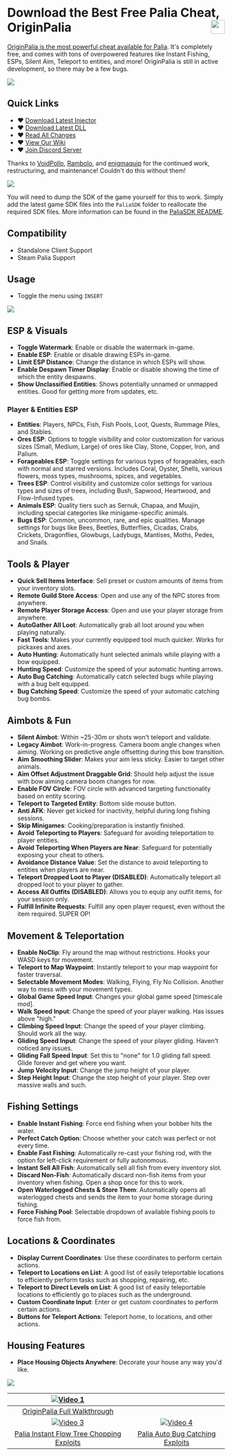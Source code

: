 # Download the Best Free Palia Cheat, OriginPalia <a href="https://www.unknowncheats.me/forum/palia/636934-originpalia-feature-packed-multitool-imagine.html"><img align="right" src="https://i.gyazo.com/7e7b0b3f8bd20565233fe2f3fb08d250.png" width="32" height="32"></a>

[OriginPalia is the most powerful cheat available for Palia](https://getos.me/). It's completely free, and comes with tons of overpowered features like Instant Fishing, ESPs, Silent Aim, Teleport to entities, and more! OriginPalia is still in active development, so there may be a few bugs.

<img align="center" src="https://i.imgur.com/d10S9Aa.jpg" width="auto" height="auto">

## Quick Links
- ♥ [Download Latest Injector](https://github.com/Wimberton/OriginPalia/releases/tag/Injector)
- ♥ [Download Latest DLL](https://github.com/Wimberton/OriginPalia/releases/tag/release)
- ♥ [Read All Changes](https://github.com/Wimberton/OriginPalia/wiki/Changelogs-%E2%80%90-DLL)
- ♥ [View Our Wiki](https://github.com/Wimberton/OriginPalia/wiki)
- ♥ [Join Discord Server](https://discord.gg/originsoftware)

Thanks to [VoidPollo](https://github.com/OS-Void), [Rambolo](https://github.com/Rambolo), and [enigmaquip](https://github.com/enigmaquip) for the continued work, restructuring, and maintenance! Couldn't do this without them!

<img align="center" src="https://i.gyazo.com/c12d0c130c168678cfe9ab9dbc946c2a.png" width="auto" height="auto">

You will need to dump the SDK of the game yourself for this to work. Simply add the latest game SDK files into the `PaliaSDK` folder to reallocate the required SDK files.
More information can be found in the [PaliaSDK README](https://github.com/Wimberton/OriginPalia/tree/main/PaliaSDK).

## Compatibility
- Standalone Client Support
- Steam Palia Support

## Usage
- Toggle the menu using `INSERT`

<img align="center" src="https://i.gyazo.com/a31227e25a080e65054a4737a4baa6e1.png" width="auto" height="auto">

## ESP & Visuals
- **Toggle Watermark**: Enable or disable the watermark in-game.
- **Enable ESP**: Enable or disable drawing ESPs in-game.
- **Limit ESP Distance**: Change the distance in which ESPs will show.
- **Enable Despawn Timer Display**: Enable or disable showing the time of which the entity despawns.
- **Show Unclassified Entities**: Shows potentially unnamed or unmapped entities. Good for getting more from updates, etc.

### Player & Entities ESP
- **Entities**: Players, NPCs, Fish, Fish Pools, Loot, Quests, Rummage Piles, and Stables.
- **Ores ESP**: Options to toggle visibility and color customization for various sizes (Small, Medium, Large) of ores like Clay, Stone, Copper, Iron, and Palium.
- **Forageables ESP**: Toggle settings for various types of forageables, each with normal and starred versions. Includes Coral, Oyster, Shells, various flowers, moss types, mushrooms, spices, and vegetables.
- **Trees ESP**: Control visibility and customize color settings for various types and sizes of trees, including Bush, Sapwood, Heartwood, and Flow-Infused types.
- **Animals ESP**: Quality tiers such as Sernuk, Chapaa, and Muujin, including special categories like minigame-specific animals.
- **Bugs ESP**: Common, uncommon, rare, and epic qualities. Manage settings for bugs like Bees, Beetles, Butterflies, Cicadas, Crabs, Crickets, Dragonflies, Glowbugs, Ladybugs, Mantises, Moths, Pedes, and Snails.

## Tools & Player
- **Quick Sell Items Interface**: Sell preset or custom amounts of items from your inventory slots.
- **Remote Guild Store Access**: Open and use any of the NPC stores from anywhere.
- **Remote Player Storage Access**: Open and use your player storage from anywhere.
- **AutoGather All Loot**: Automatically grab all loot around you when playing naturally.
- **Fast Tools**: Makes your currently equipped tool much quicker. Works for pickaxes and axes.
- **Auto Hunting**: Automatically hunt selected animals while playing with a bow equipped.
- **Hunting Speed**: Customize the speed of your automatic hunting arrows.
- **Auto Bug Catching**: Automatically catch selected bugs while playing with a bug belt equipped.
- **Bug Catching Speed**: Customize the speed of your automatic catching bug bombs.

## Aimbots & Fun
- **Silent Aimbot**: Within ~25-30m or shots won't teleport and validate.
- **Legacy Aimbot**: Work-in-progress. Camera boom angle changes when aiming. Working on predictive angle offsetting during this bow transition.
- **Aim Smoothing Slider**: Makes your aim less sticky. Easier to target other animals.
- **Aim Offset Adjustment Draggable Grid**: Should help adjust the issue with bow aiming camera boom changes for now.
- **Enable FOV Circle**: FOV circle with advanced targeting functionality based on entity scoring.
- **Teleport to Targeted Entity**: Bottom side mouse button.
- **Anti AFK**: Never get kicked for inactivity, helpful during long fishing sessions.
- **Skip Minigames**: Cooking/preparation is instantly finished.
- **Avoid Teleporting to Players**: Safeguard for avoiding teleportation to player entities.
- **Avoid Teleporting When Players are Near**: Safeguard for potentially exposing your cheat to others.
- **Avoidance Distance Value**: Set the distance to avoid teleporting to entities when players are near.
- **Teleport Dropped Loot to Player (DISABLED)**: Automatically teleport all dropped loot to your player to gather.
- **Access All Outfits (DISABLED)**: Allows you to equip any outfit items, for your session only.
- **Fulfill Infinite Requests**: Fulfill any open player request, even without the item required. SUPER OP!

## Movement & Teleportation
- **Enable NoClip**: Fly around the map without restrictions. Hooks your WASD keys for movement.
- **Teleport to Map Waypoint**: Instantly teleport to your map waypoint for faster traversal.
- **Selectable Movement Modes**: Walking, Flying, Fly No Collision. Another way to mess with your movement types.
- **Global Game Speed Input**: Changes your global game speed [timescale mod].
- **Walk Speed Input**: Change the speed of your player walking. Has issues above "high."
- **Climbing Speed Input**: Change the speed of your player climbing. Should work all the way.
- **Gliding Speed Input**: Change the speed of your player gliding. Haven't noticed any issues.
- **Gliding Fall Speed Input**: Set this to "none" for 1.0 gliding fall speed. Glide forever and get where you want.
- **Jump Velocity Input**: Change the jump height of your player.
- **Step Height Input**: Change the step height of your player. Step over massive walls and such.

## Fishing Settings
- **Enable Instant Fishing**: Force end fishing when your bobber hits the water.
- **Perfect Catch Option**: Choose whether your catch was perfect or not every time.
- **Enable Fast Fishing**: Automatically re-cast your fishing rod, with the option for left-click requirement or fully autonomous.
- **Instant Sell All Fish**: Automatically sell all fish from every inventory slot.
- **Discard Non-Fish**: Automatically discard non-fish items from your inventory when fishing. Open a shop once for this to work.
- **Open Waterlogged Chests & Store Them**: Automatically opens all waterlogged chests and sends the item to your home storage during fishing.
- **Force Fishing Pool**: Selectable dropdown of available fishing pools to force fish from.

## Locations & Coordinates
- **Display Current Coordinates**: Use these coordinates to perform certain actions.
- **Teleport to Locations on List**: A good list of easily teleportable locations to efficiently perform tasks such as shopping, repairing, etc.
- **Teleport to Direct Levels on List**: A good list of easily teleportable locations to efficiently go to places such as the underground.
- **Custom Coordinate Input**: Enter or get custom coordinates to perform certain actions.
- **Buttons for Teleport Actions**: Teleport home, to locations, and other actions.

## Housing Features
- **Place Housing Objects Anywhere**: Decorate your house any way you'd like.

<img align="center" src="https://i.gyazo.com/3a89405c73b7c5b1eed730ad8cc95e47.png" width="auto" height="auto">

| [![Video 1](https://img.youtube.com/vi/5OQ5uGaM0kE/0.jpg)](https://www.youtube.com/watch?v=5OQ5uGaM0kE) |  |
|:------------------------------------------------------------------------------------------------------:|:------------------------------------------------------------------------------------------------------:|
| [OriginPalia Full Walkthrough](https://www.youtube.com/watch?v=5OQ5uGaM0kE)                                          |                                           |
| [![Video 3](https://img.youtube.com/vi/WECXNUJx1ME/0.jpg)](https://www.youtube.com/watch?v=WECXNUJx1ME) | [![Video 4](https://img.youtube.com/vi/vso_yAm8RCE/0.jpg)](https://www.youtube.com/watch?v=vso_yAm8RCE) |
| [Palia Instant Flow Tree Chopping Exploits](https://www.youtube.com/watch?v=WECXNUJx1ME)                                          | [Palia Auto Bug Catching Exploits](https://www.youtube.com/watch?v=vso_yAm8RCE)                                          |
